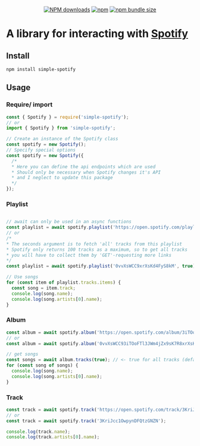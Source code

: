 <div align="center">
  <br />
  <p>
    <a href="https://www.npmjs.com/package/simple-spotify"><img src="https://img.shields.io/npm/dt/simple-spotify.svg?maxAge=3600" alt="NPM downloads" /></a>
    <a href="https://www.npmjs.com/package/simple-spotify"><img alt="npm" src="https://img.shields.io/npm/v/simple-spotify"></a>
    <a href="https://www.npmjs.com/package/simple-spotify"><img alt="npm bundle size" src="https://img.shields.io/bundlephobia/min/simple-spotify"></a>
  </p>
</div>

# A library for interacting with [Spotify](https://spotify.com)
## Install
```
npm install simple-spotify
```
## Usage
### Require/ import
```js
const { Spotify } = require('simple-spotify');
// or
import { Spotify } from 'simple-spotify';

// Create an instance of the Spotify class
const spotify = new Spotify();
// Specify special options
const spotify = new Spotify({
  /*
  * Here you can define the api endpoints which are used
  * Should only be necessary when Spotify changes it's API
  * and I neglect to update this package
  */
});
```

### Playlist
```js

// await can only be used in an async functions
const playlist = await spotify.playlist('https://open.spotify.com/playlist/0vvXsWCC9xrXsKd4FyS8kM?si=c809d19fc04440af');
// or
/* 
* The seconds argument is to fetch 'all' tracks from this playlist
* Spotify only returns 100 tracks as a maximum, so to get all tracks
* you will have to collect them by 'GET'-requesting more links
*/
const playlist = await spotify.playlist('0vvXsWCC9xrXsKd4FyS8kM', true);

// Use songs
for (const item of playlist.tracks.items) {
  const song = item.track;
  console.log(song.name);
  console.log(song.artists[0].name);
}
```

### Album
```js
const album = await spotify.album('https://open.spotify.com/album/3iTOoFTl3JWm4jZx9sK7R8');
// or
const album = await spotify.album('0vvXsWCC93iTOoFTl3JWm4jZx9sK7R8xrXsKd4FyS8kM');

// get songs
const songs = await album.tracks(true); // <- true for all tracks (default: true)
for (const song of songs) {
  console.log(song.name);
  console.log(song.artists[0].name);
}
```

### Track
```js
const track = await spotify.track('https://open.spotify.com/track/3KriJcc1OwpynDFQtzGNZN');
// or
const track = await spotify.track('3KriJcc1OwpynDFQtzGNZN');

console.log(track.name);
console.log(track.artists[0].name);
```